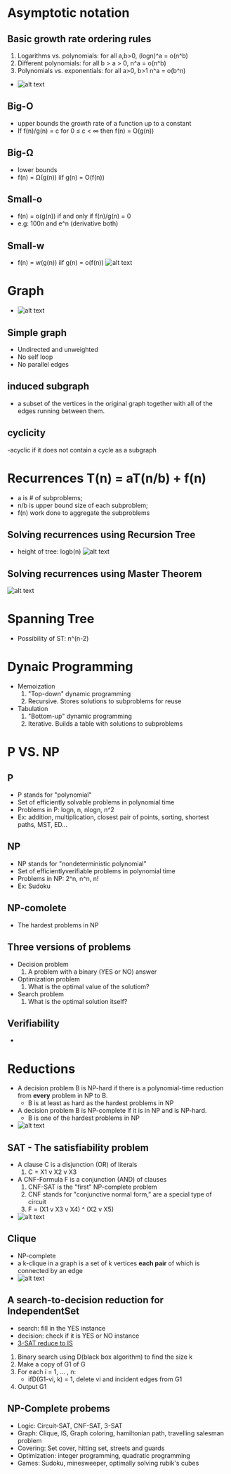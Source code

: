 # Asymptotic notation
## Basic growth rate ordering rules
1. Logarithms vs. polynomials: for all a,b>0, (logn)^a = o(n^b)
2. Different polynomials: for all b > a > 0,  n^a = o(n^b)
3. Polynomials vs. exponentials: for all a>0, b>1 n^a = o(b^n)
- ![alt text](./images/table.png "table")
## Big-O
- upper bounds the growth rate of a function up to a constant
- If f(n)/g(n) = c for 0 ≤ c < ∞ then f(n) = O(g(n))
## Big-Ω
- lower bounds
- f(n) = Ω(g(n)) iif g(n) = O(f(n))
## Small-o
- f(n) = o(g(n)) if and only if f(n)/g(n) = 0
- e.g: 100n and e^n (derivative both)
## Small-w
- f(n) = w(g(n)) iif g(n) = o(f(n))
![alt text](./images/IMG_F69B8CB5D2F6-1.jpeg "Asymptotic notation")

# Graph
- ![alt text](./images/IMG_984F71216B9F-1.jpeg "graph")
## Simple graph
- Undirected and unweighted
- No self loop
- No parallel edges
## induced subgraph
- a subset of the vertices in the original graph together with all of the edges running between them.
## cyclicity
-acyclic if it does not contain a cycle as a subgraph

# Recurrences T(n) = aT(n/b) + f(n)
- a is # of subproblems; 
- n/b is upper bound size of each subproblem; 
- f(n) work done to aggregate the subproblems
## Solving recurrences using Recursion Tree 
- height of tree: logb(n)
![alt text](./images/IMG_EBF3B7275F0D-1.jpeg "Recursion tree example")
## Solving recurrences using Master Theorem
![alt text](./images/IMG_99550F772125-1.jpeg "Master Theorem")

# Spanning Tree
- Possibility of ST: n^(n-2)

# Dynaic Programming
- Memoization
    1. "Top-down" dynamic programming
    2. Recursive. Stores solutions to subproblems for reuse
- Tabulation
    1. "Bottom-up" dynamic programming
    2. Iterative. Builds a table with solutions to subproblems

# P VS. NP
## P
- P stands for "polynomial"
- Set of efficiently solvable problems in polynomial time
- Problems in P: logn, n, nlogn, n^2
- Ex: addition, multiplication, closest pair of points, sorting, shortest paths, MST, ED...
## NP
- NP stands for "nondeterministic polynomial"
- Set of efficientlyverifiable problems in polynomial time
- Problems in NP: 2^n, n^n, n!
- Ex: Sudoku
## NP-comolete
- The hardest problems in NP
## Three versions of problems
- Decision problem
    1. A problem with a binary (YES or NO) answer
- Optimization problem
    1. What is the optimal value of the solutiom?
- Search problem
    1. What is the optimal solution itself?
## Verifiability
- 

# Reductions 
- A decision problem B is NP-hard if there is a polynomial-time reduction from **every** problem in NP to B.
    - B is at least as hard as the hardest problems in NP
- A decision problem B is NP-complete if it is in NP and is NP-hard.
    - B is one of the hardest problems in NP
- ![alt text](./images/IMG_0DBE07C8CE3A-1.jpeg "reduction")

## SAT - The satisfiability problem
- A clause C is a disjunction (OR) of literals
    1. C = X1 v X2 v X3
- A CNF-Formula F is a conjunction (AND) of clauses
    1. CNF-SAT is the "first" NP-complete problem
    2. CNF stands for "conjunctive normal form," are a special type of circuit
    3. F = (X1 v X3 v X4) ^ (X2 v X5)
- ![alt text](./images/IMG_1BC9B54ED4B7-1.jpeg "process of showing NP-complete")

## Clique
- NP-complete
- a k-clique in a graph is a set of k vertices **each pair** of which is connected by an edge
- ![alt text](./images/IMG_70456EDBD483-1.jpeg "process of showing Clique")

## A search-to-decision reduction for IndependentSet
- search: fill in the YES instance
- decision: check if it is YES or NO instance
- [3-SAT reduce to IS](https://www.youtube.com/watch?v=lTqTk9AQR5s)
1. Binary search using D(black box algorithm) to find the size k
2. Make a copy of G1 of G
3. For each i = 1, ... , n:
    - ifD(G1-vi, k) = 1, delete vi and incident edges from G1
4. Output G1

## NP-Complete probems
- Logic: Circuit-SAT, CNF-SAT, 3-SAT
- Graph: Clique, IS, Graph coloring, hamiltonian path, travelling salesman problem
- Covering: Set cover, hitting set, streets and guards
- Optimization: integer programming, quadratic programming
- Games: Sudoku, minesweeper, optimally solving rubik's cubes
